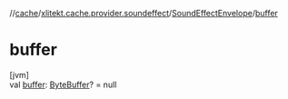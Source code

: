 //[cache](../../../index.md)/[xlitekt.cache.provider.soundeffect](../index.md)/[SoundEffectEnvelope](index.md)/[buffer](buffer.md)

# buffer

[jvm]\
val [buffer](buffer.md): [ByteBuffer](https://docs.oracle.com/javase/8/docs/api/java/nio/ByteBuffer.html)? = null
